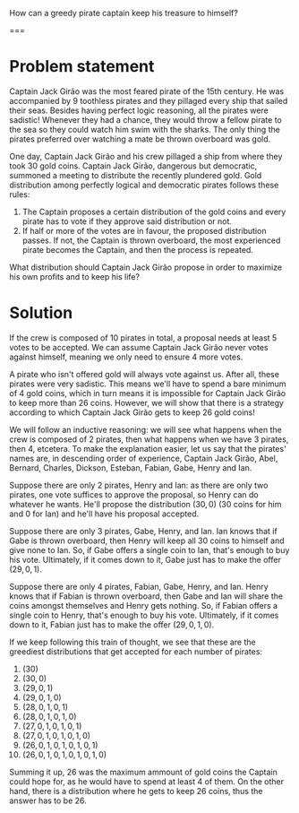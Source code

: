 How can a greedy pirate captain keep his treasure to himself?

===


# Problem statement

Captain Jack Girão was the most feared pirate of the 15th century.
He was accompanied by 9 toothless pirates and they pillaged every ship that sailed their seas.
Besides having perfect logic reasoning, all the pirates were sadistic!
Whenever they had a chance, they would throw a fellow pirate to the sea so they could watch him swim with the sharks.
The only thing the pirates preferred over watching a mate be thrown overboard was gold.

One day, Captain Jack Girão and his crew pillaged a ship from where they took 30 gold coins.
Captain Jack Girão, dangerous but democratic, summoned a meeting to distribute the recently plundered gold.
Gold distribution among perfectly logical and democratic pirates follows these rules:

 1. The Captain proposes a certain distribution of the gold coins and every pirate has to vote if they approve said distribution or not.
 2. If half or more of the votes are in favour, the proposed distribution passes.
 If not, the Captain is thrown overboard, the most experienced pirate becomes the Captain, and then the process is repeated.

What distribution should Captain Jack Girão propose in order to maximize his own profits and to keep his life?


# Solution

If the crew is composed of 10 pirates in total, a proposal needs at least 5 votes to be accepted.
We can assume Captain Jack Girão never votes against himself, meaning we only need to ensure 4 more votes.

A pirate who isn't offered gold will always vote against us.
After all, these pirates were very sadistic.
This means we'll have to spend a bare minimum of 4 gold coins, which in turn means it is impossible for Captain Jack Girão to keep more than 26 coins.
However, we will show that there is a strategy according to which Captain Jack Girão gets to keep 26 gold coins!

We will follow an inductive reasoning: we will see what happens when the crew is composed of 2 pirates, then what happens when we have 3 pirates, then 4, etcetera.
To make the explanation easier, let us say that the pirates' names are, in descending order of experience, Captain Jack Girão, Abel, Bernard, Charles, Dickson, Esteban, Fabian, Gabe, Henry and Ian.

Suppose there are only 2 pirates, Henry and Ian: as there are only two pirates, one vote suffices to approve the proposal, so Henry can do whatever he wants.
He'll propose the distribution $(30, 0)$ (30 coins for him and 0 for Ian) and he'll have his proposal accepted.

Suppose there are only 3 pirates, Gabe, Henry, and Ian.
Ian knows that if Gabe is thrown overboard, then Henry will keep all 30 coins to himself and give none to Ian.
So, if Gabe offers a single coin to Ian, that's enough to buy his vote.
Ultimately, if it comes down to it, Gabe just has to make the offer $(29, 0, 1)$.

Suppose there are only 4 pirates, Fabian, Gabe, Henry, and Ian.
Henry knows that if Fabian is thrown overboard, then Gabe and Ian will share the coins amongst themselves and Henry gets nothing.
So, if Fabian offers a single coin to Henry, that's enough to buy his vote.
Ultimately, if it comes down to it, Fabian just has to make the offer $(29, 0, 1, 0)$.

If we keep following this train of thought, we see that these are the greediest distributions that get accepted for each number of pirates:

 1. $(30)$
 2. $(30, 0)$
 3. $(29, 0, 1)$
 4. $(29, 0, 1, 0)$
 5. $(28, 0, 1, 0, 1)$
 6. $(28, 0, 1, 0, 1, 0)$
 7. $(27, 0, 1, 0, 1, 0, 1)$
 8. $(27, 0, 1, 0, 1, 0, 1, 0)$
 9. $(26, 0, 1, 0, 1, 0, 1, 0, 1)$
 10. $(26, 0, 1, 0, 1, 0, 1, 0, 1, 0)$

Summing it up, 26 was the maximum ammount of gold coins the Captain could hope for, as he would have to spend at least 4 of them.
On the other hand, there is a distribution where he gets to keep 26 coins, thus the answer has to be 26.
